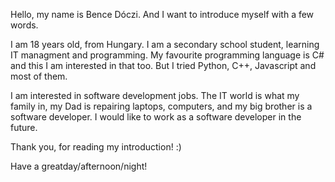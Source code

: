 Hello, my name is Bence Dóczi. And I want to introduce myself with a few words.

I am 18 years old, from Hungary. I am a secondary school student, learning IT managment and programming. My favourite programming language is C# and this I am interested in that too. But I tried Python, C++, Javascript and most of them.

I am interested in software development jobs. The IT world is what my family in, my Dad is repairing laptops, computers, and my big brother is a software developer. I would like to work as a software developer in the future.

Thank you, for reading my introduction! :)

Have a greatday/afternoon/night!
